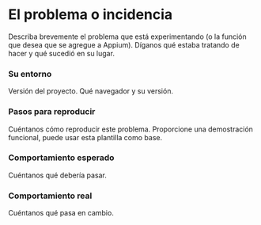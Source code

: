# El problema o incidencia
Describa brevemente el problema que está experimentando (o la función que desea que se agregue a Appium). Díganos qué estaba tratando de hacer y qué sucedió en su lugar.
### Su entorno
Versión del proyecto.
Qué navegador y su versión.
### Pasos para reproducir
Cuéntanos cómo reproducir este problema. Proporcione una demostración funcional, puede usar esta plantilla como base.
### Comportamiento esperado
Cuéntanos qué debería pasar.
### Comportamiento real
Cuéntanos qué pasa en cambio.
